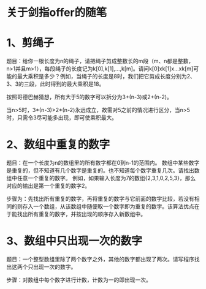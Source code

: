# 关于剑指offer的随笔

# 1、剪绳子
题目：给你一根长度为n的绳子，请把绳子剪成整数长的m段（m、n都是整数，n>1并且m>1），每段绳子的长度记为k[0],k[1],...,k[m]。请问k[0]xk[1]x...xk[m]可能的最大乘积是多少？例如，当绳子的长度是8时，我们把它剪成长度分别为2、3、3的三段，此时得到的最大乘积是18。

按照哥德巴赫猜想，所有大于5的数字可以拆分为3+(n-3)或2+(n-2)。

当n>5时，3*(n-3)>2*(n-2)永远成立，故需对5之前的情况进行区分，当n>5时，只需令3尽可能多出现，即可使乘积最大。

# 2、数组中重复的数字
题目：在一个长度为n的数组里的所有数字都在0到n-1的范围内。 数组中某些数字是重复的，但不知道有几个数字是重复的。也不知道每个数字重复几次。请找出数组中任意一个重复的数字。 例如，如果输入长度为7的数组{2,3,1,0,2,5,3}，那么对应的输出是第一个重复的数字2。

步骤为：先找出所有重复的数字，再将重复的数字与它前面的数字比较，若没有相同的则存入一个数组，从该数组中随便取一个数字即为重复的数字。该算法优点在于能找出所有重复的数字，并按出现的顺序存入新数组中。

# 3、数组中只出现一次的数字
题目：一个整型数组里除了两个数字之外，其他的数字都出现了两次。请写程序找出这两个只出现一次的数字。

步骤：对数组中每个数字进行计数，计数为一的即出现一次。

